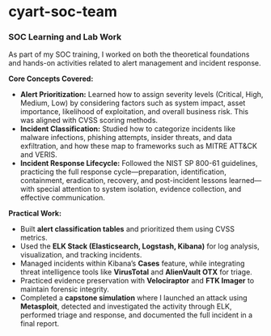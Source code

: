 # cyart-soc-team

### SOC Learning and Lab Work

As part of my SOC training, I worked on both the theoretical foundations and hands-on activities related to alert management and incident response.

**Core Concepts Covered:**

* **Alert Prioritization:** Learned how to assign severity levels (Critical, High, Medium, Low) by considering factors such as system impact, asset importance, likelihood of exploitation, and overall business risk. This was aligned with CVSS scoring methods.
* **Incident Classification:** Studied how to categorize incidents like malware infections, phishing attempts, insider threats, and data exfiltration, and how these map to frameworks such as MITRE ATT\&CK and VERIS.
* **Incident Response Lifecycle:** Followed the NIST SP 800-61 guidelines, practicing the full response cycle—preparation, identification, containment, eradication, recovery, and post-incident lessons learned—with special attention to system isolation, evidence collection, and effective communication.

**Practical Work:**

* Built **alert classification tables** and prioritized them using CVSS metrics.
* Used the **ELK Stack (Elasticsearch, Logstash, Kibana)** for log analysis, visualization, and tracking incidents.
* Managed incidents within Kibana’s **Cases** feature, while integrating threat intelligence tools like **VirusTotal** and **AlienVault OTX** for triage.
* Practiced evidence preservation with **Velociraptor** and **FTK Imager** to maintain forensic integrity.
* Completed a **capstone simulation** where I launched an attack using **Metasploit**, detected and investigated the activity through ELK, performed triage and response, and documented the full incident in a final report.
